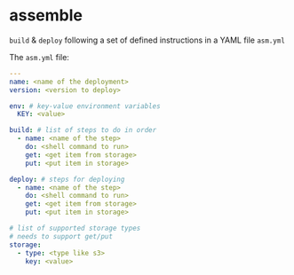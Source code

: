 # assemble

`build` & `deploy` following a set of defined instructions in a YAML file `asm.yml`

The `asm.yml` file:

```yaml
---
name: <name of the deployment>
version: <version to deploy>

env: # key-value environment variables
  KEY: <value>

build: # list of steps to do in order
  - name: <name of the step>
    do: <shell command to run>
    get: <get item from storage>
    put: <put item in storage>

deploy: # steps for deploying
  - name: <name of the step>
    do: <shell command to run>
    get: <get item from storage>
    put: <put item in storage>

# list of supported storage types
# needs to support get/put
storage:
  - type: <type like s3>
    key: <value>
```
